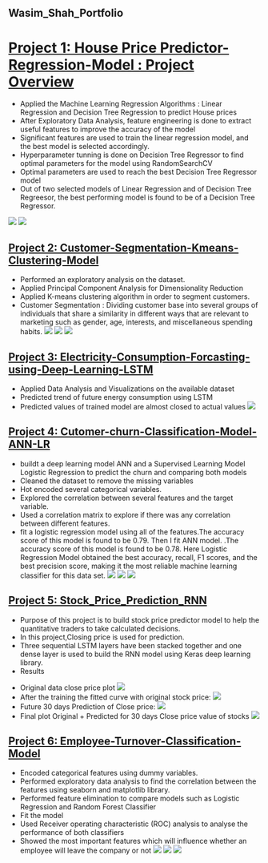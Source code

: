 ## Wasim_Shah_Portfolio 

# [Project 1: House Price Predictor-Regression-Model : Project Overview](https://github.com/wasimhassanshah/Predicting-House-Prices-in-Python)
* Applied the Machine Learning Regression Algorithms : Linear Regression and Decision Tree Regression to predict House prices 
* After Exploratory Data Analysis, feature engineering is done to extract useful features to improve the accuracy of the model
* Significant features are used to train the linear regression model, and the best model is selected accordingly.
* Hyperparameter tunning is done on Decision Tree Regressor to find optimal parameters for the model using RandomSearchCV
* Optimal parameters are used to reach the best Decision Tree Regressor model
* Out of two selected models of Linear Regression and of Decision Tree Regreesor, the best performing model is found to be of a Decision Tree Regressor.

![](/images/Project1a.png)
![](/images/Project1b.png)


## [Project 2: Customer-Segmentation-Kmeans-Clustering-Model](https://github.com/wasimhassanshah/Customer-Segmentation-Kmeans-Clustering)
* Performed an exploratory analysis on the dataset.
* Applied Principal Component Analysis for Dimensionality Reduction
* Applied K-means clustering algorithm in order to segment customers.
* Customer Segmentation : Dividing customer base into several groups of individuals that share a similarity in different ways that are relevant to marketing such as gender, age, interests, and miscellaneous spending habits.
![](/images/PCA.png)
![](/images/k1.png)
![](/images/clusters.png)

## [Project 3: Electricity-Consumption-Forcasting-using-Deep-Learning-LSTM](https://github.com/wasimhassanshah/energy-prediction-model)
* Applied Data Analysis and Visualizations on the available dataset
* Predicted trend of future energy consumption using LSTM
* Predicted values of trained model are almost closed to actual values
![](/images/Energypredictvsactual.png)

## [Project 4: Cutomer-churn-Classification-Model-ANN-LR](https://github.com/wasimhassanshah/Cutomer-churn-ANN-LR)
* buildt a deep learning model ANN and a Supervised Learning Model Logistic Regression to predict the churn and comparing both models
* Cleaned the dataset to remove the missing variables
* Hot encoded several categorical variables.
* Explored the correlation between several features and the target variable.
* Used a correlation matrix to explore if there was any correlation between different features.
* fit a logistic regression model using all of the features.The accuracy score of this model is found to be 0.79. Then I fit ANN model. .The accuracy score of this model is found to be 0.78. Here Logistic Regression Model obtained the best accuracy, recall, F1 scores, and the best precision score, making it the most reliable machine learning classifier for this data set.
![](/images/Cchurn.png)
![](/images/ANNCM.png)
![](/images/LRCM.png)


## [Project 5: Stock_Price_Prediction_RNN](https://github.com/wasimhassanshah/Stock_Price_Prediction_RNN)
* Purpose of this project is to build stock price predictor model to help the quantitative traders to take calculated decisions. 
* In this project,Closing price is used for prediction.
* Three sequential LSTM layers have been stacked together and one dense layer is used to build the RNN model using Keras deep learning library.
* Results
- Original data close price plot
![](/images/OriginalColsepricevalue.png)
- After the training the fitted curve with original stock price:
![](/images/OrgnaltrainpredctLSTMStock.png)
- Future 30 days Prediction of Close price:
![](/images/30dayspedctLSTMStock.png)
- Final plot Original + Predicted for 30 days Close price value of stocks
![](/images/FinalLSTMPredctStock.png)


## [Project 6: Employee-Turnover-Classification-Model](https://github.com/wasimhassanshah/Employee-Turnover-Prediction-Model)
* Encoded categorical features using dummy variables.
* Performed exploratory data analysis to find the correlation between the features using seaborn and matplotlib library.
* Performed feature elimination to compare models such as Logistic Regression and Random Forest Classifier
* Fit the model
* Used Receiver operating characteristic (ROC) analysis to analyse the performance of both classifiers
* Showed the most important features which will influence whether an employee will leave the company or not 
![](/images/EPRF.png)
![](/images/EPLR.png)
![](/images/EPTRN.png)





